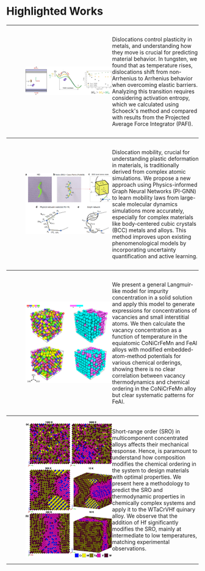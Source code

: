 # Highlighted Works

---
<div style="display:flex; align-items: center;">
     <div style="flex:1;padding-left:10%;">
          <img src="anti_arrhenius.jpg"/>
     </div>
     <div style="flex:1">
          <p style="margin-bottom">Dislocations control plasticity in metals, and understanding how they move is crucial for predicting material behavior. In tungsten, we found that as temperature rises, dislocations shift from non-Arrhenius to Arrhenius behavior when overcoming elastic barriers. Analyzing this transition requires considering activation entropy, which we calculated using Schoeck's method and compared with results from the Projected Average Force Integrator (PAFI).</p>
     </div>
</div>

---
<div style="display:flex; align-items: center;">
     <div style="flex:1;padding-left:10%;">
          <img src="ddmd.png"/>
     </div>
     <div style="flex:1">
          <p style="margin-bottom"> Dislocation mobility, crucial for understanding plastic deformation in materials, is traditionally derived from complex atomic simulations. We propose a new approach using Physics-informed Graph Neural Networks (PI-GNN) to learn mobility laws from large-scale molecular dynamics simulations more accurately, especially for complex materials like body-centered cubic crystals (BCC) metals and alloys. This method improves upon existing phenomenological models by incorporating uncertainty quantification and active learning.</p>
     </div>
</div>

---
<div style="display:flex; align-items: center;">
     <div style="flex:1;padding-left:10%;">
          <img src="mc.png"/>
     </div>
     <div style="flex:1">
          <p style="margin-bottom">We present a general Langmuir-like model for impurity concentration in a solid solution and apply this model to generate expressions for concentrations of vacancies and small interstitial atoms. We then calculate the vacancy concentration as a function of temperature in the equiatomic CoNiCrFeMn and FeAl alloys with modified embedded-atom-method potentials for various chemical orderings, showing there is no clear correlation between vacancy thermodynamics and chemical ordering in the CoNiCrFeMn alloy but clear systematic patterns for FeAl.</p>
     </div>
</div>

---
<div style="display:flex; align-items: center;">
     <div style="flex:1;padding-left:10%;">
          <img src="hea_sro.jpg"/>
     </div>
     <div style="flex:1">
          <p style="margin-bottom">Short-range order (SRO) in multicomponent concentrated alloys affects their mechanical response. Hence, is paramount to understand how composition modifies the chemical ordering in the system to design materials with optimal properties. We present here a methodology to predict the SRO and thermodynamic properties in chemically complex systems and apply it to the WTaCrVHf quinary alloy. We observe that the addition of Hf significantly modifies the SRO, mainly at intermediate to low temperatures, matching experimental observations.</p>
     </div>
</div>

---